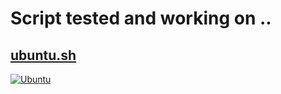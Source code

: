 # Script tested and working on ..

## [ubuntu.sh](./ubuntu.sh)
[![Ubuntu](https://img.shields.io/badge/Ubuntu-24.04-E95420?style=for-the-badge&logo=ubuntu&logoColor=white&labelColor=333333)](Linux/Ubuntu/24.04)
